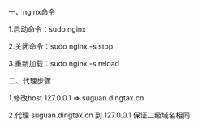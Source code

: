 一、nginx命令

1.启动命令：sudo nginx 

2.关闭命令：sudo nginx -s stop

3.重新加载：sudo nginx -s reload



二、代理步骤

1.修改host 127.0.0.1 => suguan.dingtax.cn

2.代理 suguan.dingtax.cn 到 127.0.0.1 保证二级域名相同

